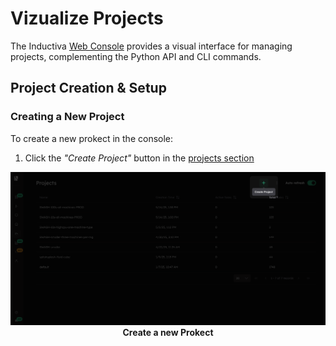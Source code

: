 # Vizualize Projects

The Inductiva [Web Console](https://console.inductiva.ai/dashboard) provides a visual interface for managing projects, complementing the Python API and CLI commands.

## Project Creation & Setup
### Creating a New Project

To create a new prokect in the console:
1. Click the _"Create Project"_ button in the [projects section](https://console.inductiva.ai/projects)


<div align="center">
   <img src="create_project.png" alt="Task Metadata">
   <figcaption align="center"><b>Create a new Prokect</b></figcaption>
</div>

